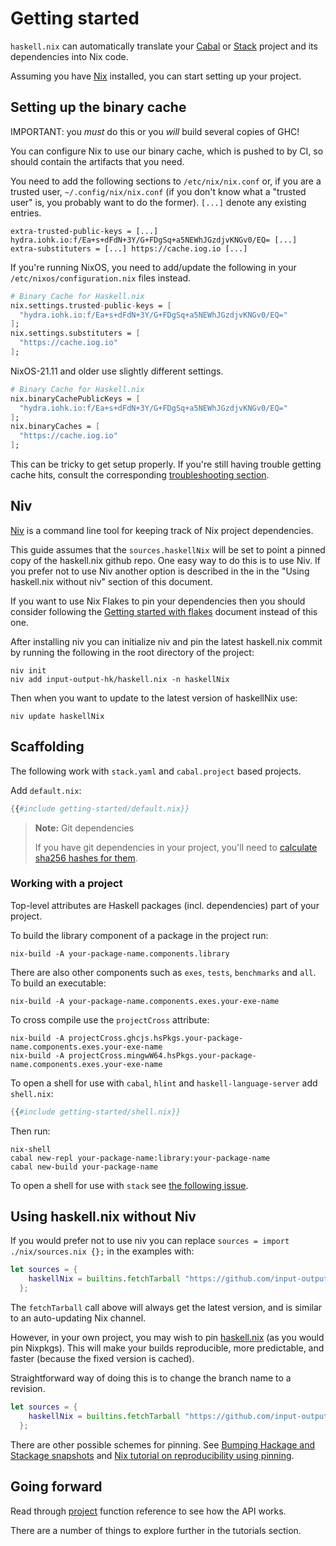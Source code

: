 # Getting started

`haskell.nix` can automatically translate your
[Cabal](https://cabal.readthedocs.io/en/latest/cabal-project.html)
or [Stack](https://docs.haskellstack.org/en/stable/README/#quick-start-guide)
project and its dependencies into Nix code.

Assuming you have [Nix](https://nixos.org/download.html) installed, you can
start setting up your project.

## Setting up the binary cache

IMPORTANT: you *must* do this or you *will* build several copies of GHC!

You can configure Nix to use our binary cache, which is pushed to by CI, so should contain the artifacts that you need.

You need to add the following sections to `/etc/nix/nix.conf` or, if you are a trusted user, `~/.config/nix/nix.conf` (if you don't know what a "trusted user" is, you probably want to do the former). `[...]` denote any existing entries.

```
extra-trusted-public-keys = [...] hydra.iohk.io:f/Ea+s+dFdN+3Y/G+FDgSq+a5NEWhJGzdjvKNGv0/EQ= [...]
extra-substituters = [...] https://cache.iog.io [...]
```

If you're running NixOS, you need to add/update the following in your `/etc/nixos/configuration.nix` files instead.

```nix
# Binary Cache for Haskell.nix
nix.settings.trusted-public-keys = [
  "hydra.iohk.io:f/Ea+s+dFdN+3Y/G+FDgSq+a5NEWhJGzdjvKNGv0/EQ="
];
nix.settings.substituters = [
  "https://cache.iog.io"
];
```

NixOS-21.11 and older use slightly different settings.

```nix
# Binary Cache for Haskell.nix  
nix.binaryCachePublicKeys = [
  "hydra.iohk.io:f/Ea+s+dFdN+3Y/G+FDgSq+a5NEWhJGzdjvKNGv0/EQ="
];
nix.binaryCaches = [
  "https://cache.iog.io"
];   
```

This can be tricky to get setup properly. If you're still having trouble getting cache hits, consult the corresponding [troubleshooting section](../troubleshooting.md#why-am-i-building-ghc).

## Niv

[Niv](https://github.com/nmattia/niv) is a command line tool for keeping track of Nix project dependencies.

This guide assumes that the `sources.haskellNix` will be set to point
a pinned copy of the haskell.nix github repo.  One easy way to do this
is to use Niv.  If you prefer not to use Niv another option is described
in the in the "Using haskell.nix without niv" section of this document.

If you want to use Nix Flakes to pin your dependencies then you should
consider following the [Getting started with flakes](./getting-started-flakes.md)
document instead of this one.

After installing niv you can initialize niv and pin the latest haskell.nix
commit by running the following in the root directory of the project:

```shell
niv init
niv add input-output-hk/haskell.nix -n haskellNix
```

Then when you want to update to the latest version of haskellNix use:

```shell
niv update haskellNix
```

## Scaffolding

The following work with `stack.yaml` and `cabal.project` based
projects.

Add `default.nix`:

```nix
{{#include getting-started/default.nix}}
```

> **Note:** Git dependencies
>
> If you have git dependencies in your project, you'll need
> to [calculate sha256 hashes for them](./source-repository-hashes.md).

### Working with a project

Top-level attributes are Haskell packages (incl. dependencies) part of your project.

To build the library component of a package in the project run:

```shell
nix-build -A your-package-name.components.library
```

There are also other components such as `exes`, `tests`, `benchmarks` and `all`.
To build an executable:

```shell
nix-build -A your-package-name.components.exes.your-exe-name
```

To cross compile use the `projectCross` attribute:

```
nix-build -A projectCross.ghcjs.hsPkgs.your-package-name.components.exes.your-exe-name
nix-build -A projectCross.mingwW64.hsPkgs.your-package-name.components.exes.your-exe-name
```

To open a shell for use with `cabal`, `hlint` and `haskell-language-server` add `shell.nix`:

```nix
{{#include getting-started/shell.nix}}
```

Then run:

```shell
nix-shell
cabal new-repl your-package-name:library:your-package-name
cabal new-build your-package-name
```

To open a shell for use with `stack` see [the following issue](https://github.com/input-output-hk/haskell.nix/issues/689#issuecomment-643832619).

## Using haskell.nix without Niv

If you would prefer not to use niv you can replace
`sources = import ./nix/sources.nix {};` in the examples with:

```nix
let sources = {
    haskellNix = builtins.fetchTarball "https://github.com/input-output-hk/haskell.nix/archive/master.tar.gz";
  };
```

The `fetchTarball` call above will always get the latest version, and is
similar to an auto-updating Nix channel.

However, in your own project, you may wish to pin [haskell.nix][] (as
you would pin Nixpkgs). This will make your builds reproducible, more
predictable, and faster (because the fixed version is cached).

Straightforward way of doing this is to change the branch name to a revision.

```nix
let sources = {
    haskellNix = builtins.fetchTarball "https://github.com/input-output-hk/haskell.nix/archive/f1a94a4c82a2ab999a67c3b84269da78d89f0075.tar.gz";
  };
```

There are other possible schemes for pinning. See
[Bumping Hackage and Stackage snapshots](./hackage-stackage.md) and
[Nix tutorial on reproducibility using pinning](https://nix.dev/tutorials/towards-reproducibility-pinning-nixpkgs.html).

## Going forward

Read through [project](../reference/library.md#project) function reference to see how the API works.

There are a number of things to explore further in the tutorials section.

[haskell.nix]: https://github.com/input-output-hk/haskell.nix
